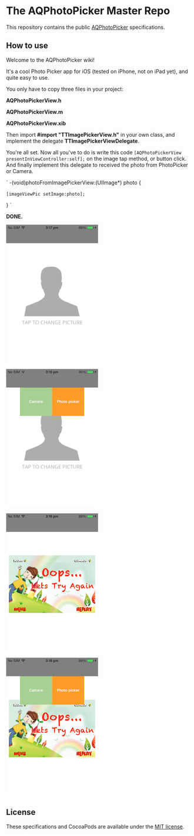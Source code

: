 # The AQPhotoPicker Master Repo

This repository contains the public [AQPhotoPicker](https://github.com/aqavi-paracha/AQPhotoPicker_cocoapod) specifications.

## How to use

Welcome to the AQPhotoPicker wiki!

It's a cool Photo Picker app for iOS (tested on iPhone, not on iPad yet), and quite easy to use.

You only have to copy three files in your project:

**AQPhotoPickerView.h**

**AQPhotoPickerView.m**

**AQPhotoPickerView.xib**


Then import **#import "TTImagePickerView.h"** in your own class, and implement the delegate **TTImagePickerViewDelegate**.

You're all set. Now all you've to do is write this code `[AQPhotoPickerView presentInViewController:self];` on the image tap method, or button click. And finally implement this delegate to received the photo from PhotoPicker or Camera.

` -(void)photoFromImagePickerView:(UIImage*) photo {
    
    [imageViewPic setImage:photo];
} `

**DONE.**

![ios photo picker](https://github.com/aqavi-paracha/AQPhotoPicker/blob/master/doc/IMG_1371.PNG)

![ios photo picker](https://github.com/aqavi-paracha/AQPhotoPicker/blob/master/doc/IMG_1368.PNG)

![ios photo picker, camera](https://github.com/aqavi-paracha/AQPhotoPicker/blob/master/doc/IMG_1369.PNG)

![ios Photo picker, camera](https://github.com/aqavi-paracha/AQPhotoPicker/blob/master/doc/IMG_1370.PNG)

## License

These specifications and CocoaPods are available under the [MIT license](http://www.opensource.org/licenses/mit-license.php).